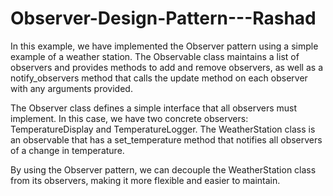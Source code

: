 # Observer-Design-Pattern---Rashad

In this example, we have implemented the Observer pattern using a simple example of a weather station. The Observable class maintains a list of observers and provides methods to add and remove observers, as well as a notify_observers method that calls the update method on each observer with any arguments provided.

The Observer class defines a simple interface that all observers must implement. In this case, we have two concrete observers: TemperatureDisplay and TemperatureLogger. The WeatherStation class is an observable that has a set_temperature method that notifies all observers of a change in temperature.

By using the Observer pattern, we can decouple the WeatherStation class from its observers, making it more flexible and easier to maintain.
